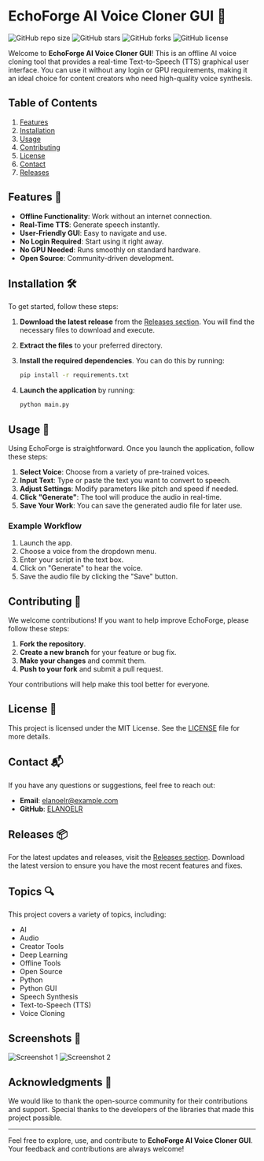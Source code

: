 # EchoForge AI Voice Cloner GUI 🎤

![GitHub repo size](https://img.shields.io/github/repo-size/ELANOELR/EchoForge-AI-Voice-Cloner-GUI)
![GitHub stars](https://img.shields.io/github/stars/ELANOELR/EchoForge-AI-Voice-Cloner-GUI)
![GitHub forks](https://img.shields.io/github/forks/ELANOELR/EchoForge-AI-Voice-Cloner-GUI)
![GitHub license](https://img.shields.io/github/license/ELANOELR/EchoForge-AI-Voice-Cloner-GUI)

Welcome to **EchoForge AI Voice Cloner GUI**! This is an offline AI voice cloning tool that provides a real-time Text-to-Speech (TTS) graphical user interface. You can use it without any login or GPU requirements, making it an ideal choice for content creators who need high-quality voice synthesis.

## Table of Contents

1. [Features](#features)
2. [Installation](#installation)
3. [Usage](#usage)
4. [Contributing](#contributing)
5. [License](#license)
6. [Contact](#contact)
7. [Releases](#releases)

## Features 🌟

- **Offline Functionality**: Work without an internet connection.
- **Real-Time TTS**: Generate speech instantly.
- **User-Friendly GUI**: Easy to navigate and use.
- **No Login Required**: Start using it right away.
- **No GPU Needed**: Runs smoothly on standard hardware.
- **Open Source**: Community-driven development.

## Installation 🛠️

To get started, follow these steps:

1. **Download the latest release** from the [Releases section](https://github.com/ELANOELR/EchoForge-AI-Voice-Cloner-GUI/releases). You will find the necessary files to download and execute.
   
2. **Extract the files** to your preferred directory.

3. **Install the required dependencies**. You can do this by running:

   ```bash
   pip install -r requirements.txt
   ```

4. **Launch the application** by running:

   ```bash
   python main.py
   ```

## Usage 📖

Using EchoForge is straightforward. Once you launch the application, follow these steps:

1. **Select Voice**: Choose from a variety of pre-trained voices.
2. **Input Text**: Type or paste the text you want to convert to speech.
3. **Adjust Settings**: Modify parameters like pitch and speed if needed.
4. **Click "Generate"**: The tool will produce the audio in real-time.
5. **Save Your Work**: You can save the generated audio file for later use.

### Example Workflow

1. Launch the app.
2. Choose a voice from the dropdown menu.
3. Enter your script in the text box.
4. Click on "Generate" to hear the voice.
5. Save the audio file by clicking the "Save" button.

## Contributing 🤝

We welcome contributions! If you want to help improve EchoForge, please follow these steps:

1. **Fork the repository**.
2. **Create a new branch** for your feature or bug fix.
3. **Make your changes** and commit them.
4. **Push to your fork** and submit a pull request.

Your contributions will help make this tool better for everyone.

## License 📜

This project is licensed under the MIT License. See the [LICENSE](LICENSE) file for more details.

## Contact 📬

If you have any questions or suggestions, feel free to reach out:

- **Email**: elanoelr@example.com
- **GitHub**: [ELANOELR](https://github.com/ELANOELR)

## Releases 📦

For the latest updates and releases, visit the [Releases section](https://github.com/ELANOELR/EchoForge-AI-Voice-Cloner-GUI/releases). Download the latest version to ensure you have the most recent features and fixes.

## Topics 🔍

This project covers a variety of topics, including:

- AI
- Audio
- Creator Tools
- Deep Learning
- Offline Tools
- Open Source
- Python
- Python GUI
- Speech Synthesis
- Text-to-Speech (TTS)
- Voice Cloning

## Screenshots 📸

![Screenshot 1](https://example.com/screenshot1.png)
![Screenshot 2](https://example.com/screenshot2.png)

## Acknowledgments 🙏

We would like to thank the open-source community for their contributions and support. Special thanks to the developers of the libraries that made this project possible.

---

Feel free to explore, use, and contribute to **EchoForge AI Voice Cloner GUI**. Your feedback and contributions are always welcome!